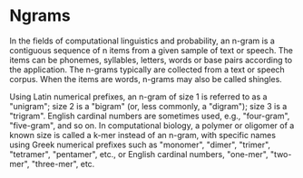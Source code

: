 # Ngrams
In the fields of computational linguistics and probability, an n-gram is a contiguous sequence of n items from a given sample of text or speech. The items can be phonemes, syllables, letters, words or base pairs according to the application. The n-grams typically are collected from a text or speech corpus. When the items are words, n-grams may also be called shingles.

Using Latin numerical prefixes, an n-gram of size 1 is referred to as a "unigram"; size 2 is a "bigram" (or, less commonly, a "digram"); size 3 is a "trigram". English cardinal numbers are sometimes used, e.g., "four-gram", "five-gram", and so on. In computational biology, a polymer or oligomer of a known size is called a k-mer instead of an n-gram, with specific names using Greek numerical prefixes such as "monomer", "dimer", "trimer", "tetramer", "pentamer", etc., or English cardinal numbers, "one-mer", "two-mer", "three-mer", etc.
